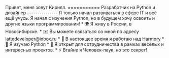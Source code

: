 Привет, меня зовут Кирилл. =========== Разработчик на Python и дизайнер --------------- Я только начал развиваться в сфере IT и всё ещё учусь. Я начал с изучения Python, но в будущем хочу освоить и другие языки программирования! * 🌍 Я живу в России, в Новосибирске. * ✉️ Вы можете связаться со мной по адресу [lattedeveloper@inbox.ru](mailto:lattedeveloper@inbox.ru) * 🚀 В настоящее время я работаю над [Harmory](http://t.me/HarmorySocialNetwork) * 🧠 Я изучаю Python * 🤝 Я открыт для сотрудничества в рамках весёлых и интересных проектов. * ⚡ Втайне я Человек-паук, но это секрет!
